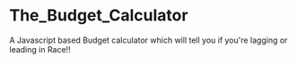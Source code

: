 # The_Budget_Calculator
A Javascript based Budget calculator which will tell you if you're lagging or leading in Race!!

